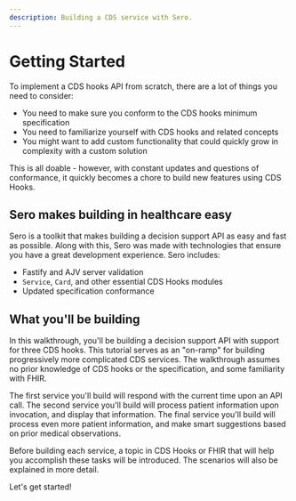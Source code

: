 ```yaml
---
description: Building a CDS service with Sero.
---
```


# Getting Started

To implement a CDS hooks API from scratch, there are a lot of things you need to consider:

* You need to make sure you conform to the CDS hooks minimum specification
* You need to familiarize yourself with CDS hooks and related concepts
* You might want to add custom functionality that could quickly grow in complexity with a custom solution

This is all doable - however, with constant updates and questions of conformance, it quickly becomes a chore to build new features using CDS Hooks. 

## Sero makes building in healthcare easy

Sero is a toolkit that makes building a decision support API as easy and fast as possible. Along with this, Sero was made with technologies that ensure you have a great development experience. Sero includes:

* Fastify and AJV server validation
* `Service`, `Card`, and other essential CDS Hooks modules
* Updated specification conformance

## What you'll be building

In this walkthrough, you'll be building a decision support API with support for three CDS hooks. This tutorial serves as an "on-ramp" for building progressively more complicated CDS services. The walkthrough assumes no prior knowledge of CDS hooks or the specification, and some familiarity with FHIR.

The first service you'll build will respond with the current time upon an API call. The second service you'll build will process patient information upon invocation, and display that information. The final service you'll build will process even more patient information, and make smart suggestions based on prior medical observations.

Before building each service, a topic in CDS Hooks or FHIR that will help you accomplish these tasks will be introduced. The scenarios will also be explained in more detail. 

Let's get started!

